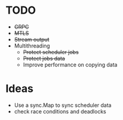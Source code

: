 # TODO

* ~~GRPC~~
* ~~MTLS~~
* ~~Stream output~~
* Multithreading
    * ~~Protect scheduler jobs~~
    * ~~Protect jobs data~~
    * Improve performance on copying data

# Ideas

* Use a sync.Map to sync scheduler data
* check race conditions and deadlocks